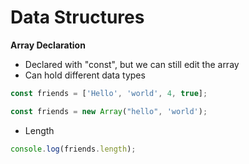 # Data Structures

**Array Declaration**

* Declared with "const", but we can still edit the array
* Can hold different data types

```javascript
const friends = ['Hello', 'world', 4, true];
```

```javascript
const friends = new Array("hello", 'world');
```

* Length

```javascript
console.log(friends.length);
```


